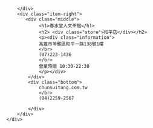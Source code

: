 <!DOCTYPE html>
<html lang="en">
<head>
    <meta charset="UTF-8">
    <meta http-equiv="X-UA-Compatible" content="IE=edge">
    <meta name="viewport" content="width=device-width, initial-scale=1.0">
    <title>名片</title>
    <link rel="stylesheet" href="card.css">
</head>

<body>
    <div class="container">
        <div class="item-left">
            
        </div>
        <div class="item-right">
           <div class="middle"> 
                <h1>春水堂人文茶館</h1>
                <h2> <div class="store">和平店</div></h2>
                <p><div class="information">
                高雄市苓雅區和平一路138號1樓
                </br>
                (07)223-1436
                </br>
                營業時間 10:30-22:30
                </p></div>
            </div>
            <div class="bottom">
                chunsuitang.com.tw
                </br>
                (04)2259-2567
                
            </div>
        </div>
    </div>

</body>
</html>
